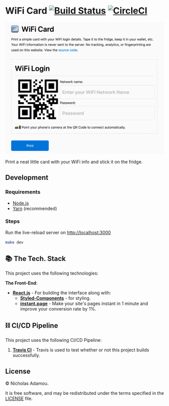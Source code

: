 # WiFi Card [![Build Status](https://travis-ci.org/nicholasadamou/wifi-card.svg?branch=master)](https://travis-ci.org/nicholasadamou/wifi-card) [![CircleCI](https://circleci.com/gh/nicholasadamou/wifi-card.svg?style=svg)](https://circleci.com/gh/nicholasadamou/wifi-card)

![preview](preview.png)

Print a neat little card with your WiFi info and stick it on the fridge.

## Development

### Requirements

- [Node.js](https://nodejs.org/en/)
- [Yarn](https://yarnpkg.com/en/) (recommended)

### Steps

Run the live-reload server on <http://localhost:3000>

```bash
make dev
```

## 📚 The Tech. Stack

This project uses the following technologies:

**The Front-End**:

- [**React.js**](https://reactjs.org/) - For building the interface along with:
  - [**Styled-Components**](https://www.styled-components.com/) - for styling.
  - [**instant.page**](https://instant.page/) - Make your site's pages instant in 1 minute and improve your conversion rate by 1%.

## ⛓️ CI/CD Pipeline

This project uses the following CI/CD Pipeline:

1. [**Travis CI**](https://travis-ci.org/nicholasadamou/wifi-card) - Travis is used to test whether or not this project builds successfully.

## License

© Nicholas Adamou.

It is free software, and may be redistributed under the terms specified in the [LICENSE] file.

[license]: LICENSE
